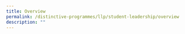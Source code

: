```yaml
---
title: Overview
permalink: /distinctive-programmes/llp/student-leadership/overview
description: ""
---
```

